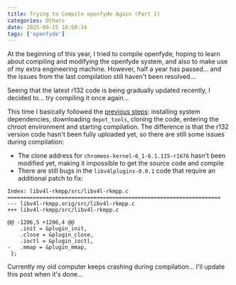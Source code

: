 ```yaml
---
title: Trying to Compile openfyde Again (Part 1)
categories: Others
date: 2025-06-15 10:50:34
tags: ['openfyde']
---
```


At the beginning of this year, I tried to compile openfyde, hoping to learn about compiling and modifying the openfyde system, and also to make use of my extra engineering machine. However, half a year has passed... and the issues from the last compilation still haven't been resolved...

<!-- more -->

Seeing that the latest r132 code is being gradually updated recently, I decided to... try compiling it once again...

This time I basically followed the [previous steps](编译openfyde.md): installing system dependencies, downloading `depot_tools`, cloning the code, entering the chroot environment and starting compilation. The difference is that the r132 version code hasn't been fully uploaded yet, so there are still some issues during compilation:

- The clone address for `chromeos-kernel-6_1-6.1.115-r1676` hasn't been modified yet, making it impossible to get the source code and compile
- There are still bugs in the `libv4lplugins-0.0.1` code that require an additional patch to fix:
```
Index: libv4l-rkmpp/src/libv4l-rkmpp.c
===================================================================
--- libv4l-rkmpp.orig/src/libv4l-rkmpp.c
+++ libv4l-rkmpp/src/libv4l-rkmpp.c

@@ -1206,5 +1206,4 @@
 	.init = &plugin_init,
 	.close = &plugin_close,
 	.ioctl = &plugin_ioctl,
-	.mmap = &plugin_mmap,
 };
```

Currently my old computer keeps crashing during compilation... I'll update this post when it's done...
